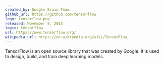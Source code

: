 ```yaml
---
created_by: Google Brain Team
github_url: https://github.com/tensorflow
logo: tensorflow.png
released: November 9, 2015
topic: tensorflow
url: https://www.tensorflow.org/
wikipedia_url: https://en.wikipedia.org/wiki/TensorFlow
---
```

TensorFlow is an open source library that was created by Google. It is used to design, build, and train deep learning models.